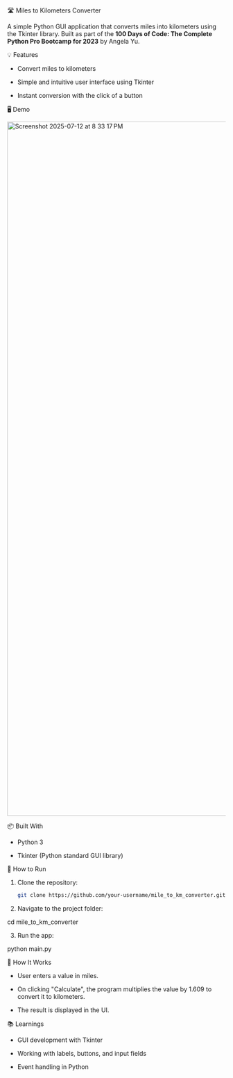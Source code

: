 🛣️ Miles to Kilometers Converter

A simple Python GUI application that converts miles into kilometers using the Tkinter library. Built as part of the **100 Days of Code: The Complete Python Pro Bootcamp for 2023** by Angela Yu.


💡 Features

* Convert miles to kilometers

* Simple and intuitive user interface using Tkinter

* Instant conversion with the click of a button


🖥️ Demo

<img width="2560" height="1600" alt="Screenshot 2025-07-12 at 8 33 17 PM" src="https://github.com/user-attachments/assets/a203be89-63eb-4742-af4a-6b6faa5a7008" />


📦 Built With

* Python 3

* Tkinter (Python standard GUI library)


🚀 How to Run

1. Clone the repository:
   ```bash
   git clone https://github.com/your-username/mile_to_km_converter.git

2. Navigate to the project folder:

cd mile_to_km_converter

3. Run the app:

python main.py


🧠 How It Works

* User enters a value in miles.

* On clicking "Calculate", the program multiplies the value by 1.609 to convert it to kilometers.

* The result is displayed in the UI.


📚 Learnings

* GUI development with Tkinter

* Working with labels, buttons, and input fields

* Event handling in Python































